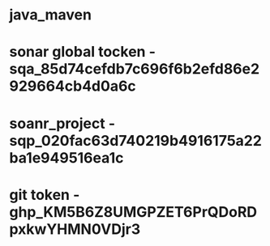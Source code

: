 # java_maven
# sonar global tocken - sqa_85d74cefdb7c696f6b2efd86e2929664cb4d0a6c
# soanr_project - sqp_020fac63d740219b4916175a22ba1e949516ea1c
# git token - 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
